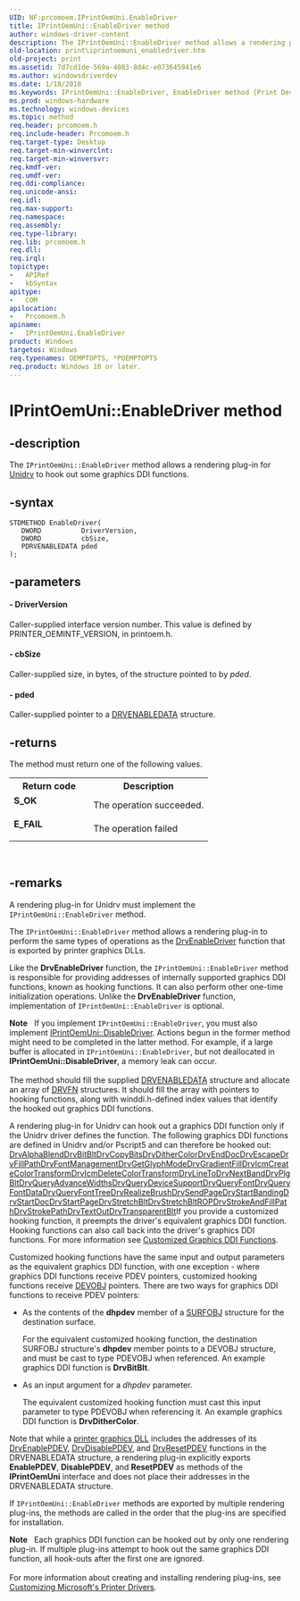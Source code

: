 ```yaml
---
UID: NF:prcomoem.IPrintOemUni.EnableDriver
title: IPrintOemUni::EnableDriver method
author: windows-driver-content
description: The IPrintOemUni::EnableDriver method allows a rendering plug-in for Unidrv to hook out some graphics DDI functions.
old-location: print\iprintoemuni_enabledriver.htm
old-project: print
ms.assetid: 7d7cd1de-569a-4083-8d4c-e073645941e6
ms.author: windowsdriverdev
ms.date: 1/18/2018
ms.keywords: IPrintOemUni::EnableDriver, EnableDriver method [Print Devices], IPrintOemUni interface, print_unidrv-pscript_rendering_804d9469-6ac6-4220-b123-25a2d226b609.xml, print.iprintoemuni_enabledriver, EnableDriver method [Print Devices], IPrintOemUni, EnableDriver, prcomoem/IPrintOemUni::EnableDriver, IPrintOemUni interface [Print Devices], EnableDriver method
ms.prod: windows-hardware
ms.technology: windows-devices
ms.topic: method
req.header: prcomoem.h
req.include-header: Prcomoem.h
req.target-type: Desktop
req.target-min-winverclnt: 
req.target-min-winversvr: 
req.kmdf-ver: 
req.umdf-ver: 
req.ddi-compliance: 
req.unicode-ansi: 
req.idl: 
req.max-support: 
req.namespace: 
req.assembly: 
req.type-library: 
req.lib: prcomoem.h
req.dll: 
req.irql: 
topictype:
-	APIRef
-	kbSyntax
apitype:
-	COM
apilocation:
-	Prcomoem.h
apiname:
-	IPrintOemUni.EnableDriver
product: Windows
targetos: Windows
req.typenames: OEMPTOPTS, *POEMPTOPTS
req.product: Windows 10 or later.
---
```


# IPrintOemUni::EnableDriver method


## -description


The <code>IPrintOemUni::EnableDriver</code> method allows a rendering plug-in for <a href="https://msdn.microsoft.com/0a51fa2b-3d09-4a5f-9fff-40604877a414">Unidrv</a> to hook out some graphics DDI functions.


## -syntax


````
STDMETHOD EnableDriver(
   DWORD          DriverVersion,
   DWORD          cbSize,
   PDRVENABLEDATA pded
);
````


## -parameters




#### - DriverVersion

Caller-supplied interface version number. This value is defined by PRINTER_OEMINTF_VERSION, in printoem.h.


#### - cbSize

Caller-supplied size, in bytes, of the structure pointed to by <i>pded</i>.


#### - pded

Caller-supplied pointer to a <a href="https://msdn.microsoft.com/library/windows/hardware/ff556206">DRVENABLEDATA</a> structure.


## -returns


The method must return one of the following values.
<table>
<tr>
<th>Return code</th>
<th>Description</th>
</tr>
<tr>
<td width="40%">
<dl>
<dt><b>S_OK</b></dt>
</dl>
</td>
<td width="60%">
The operation succeeded.

</td>
</tr>
<tr>
<td width="40%">
<dl>
<dt><b>E_FAIL</b></dt>
</dl>
</td>
<td width="60%">
The operation failed

</td>
</tr>
</table> 



## -remarks


A rendering plug-in for Unidrv must implement the <code>IPrintOemUni::EnableDriver</code> method.

The <code>IPrintOemUni::EnableDriver</code> method allows a rendering plug-in to perform the same types of operations as the <a href="https://msdn.microsoft.com/library/windows/hardware/ff556210">DrvEnableDriver</a> function that is exported by printer graphics DLLs.

Like the <b>DrvEnableDriver</b> function, the <code>IPrintOemUni::EnableDriver</code> method is responsible for providing addresses of internally supported graphics DDI functions, known as hooking functions. It can also perform other one-time initialization operations. Unlike the <b>DrvEnableDriver</b> function, implementation of <code>IPrintOemUni::EnableDriver</code> is optional.
<div class="alert"><b>Note</b>     If you implement <code>IPrintOemUni::EnableDriver</code>, you must also implement <a href="https://msdn.microsoft.com/library/windows/hardware/ff554232">IPrintOemUni::DisableDriver</a>. Actions begun in the former method might need to be completed in the latter method. For example, if a large buffer is allocated in <code>IPrintOemUni::EnableDriver</code>, but not deallocated in <b>IPrintOemUni::DisableDriver</b>, a memory leak can occur.</div><div> </div>The method should fill the supplied <a href="https://msdn.microsoft.com/library/windows/hardware/ff556206">DRVENABLEDATA</a> structure and allocate an array of <a href="https://msdn.microsoft.com/library/windows/hardware/ff556221">DRVFN</a> structures. It should fill the array with pointers to hooking functions, along with winddi.h-defined index values that identify the hooked out graphics DDI functions.

A rendering plug-in for Unidrv can hook out a graphics DDI function only if the Unidrv driver defines the function. The following graphics DDI functions are defined in Unidrv and/or Pscript5 and can therefore be hooked out:
<a href="https://msdn.microsoft.com/library/windows/hardware/ff556176">DrvAlphaBlend</a><a href="https://msdn.microsoft.com/library/windows/hardware/ff556180">DrvBitBlt</a><a href="https://msdn.microsoft.com/library/windows/hardware/ff556182">DrvCopyBits</a><a href="https://msdn.microsoft.com/library/windows/hardware/ff556202">DrvDitherColor</a><a href="https://msdn.microsoft.com/library/windows/hardware/ff556215">DrvEndDoc</a><a href="https://msdn.microsoft.com/library/windows/hardware/ff556217">DrvEscape</a><a href="https://msdn.microsoft.com/library/windows/hardware/ff556220">DrvFillPath</a><a href="https://msdn.microsoft.com/library/windows/hardware/ff556223">DrvFontManagement</a><a href="https://msdn.microsoft.com/library/windows/hardware/ff556230">DrvGetGlyphMode</a><a href="https://msdn.microsoft.com/library/windows/hardware/ff556236">DrvGradientFill</a><a href="https://msdn.microsoft.com/library/windows/hardware/ff556239">DrvIcmCreateColorTransform</a><a href="https://msdn.microsoft.com/library/windows/hardware/ff556241">DrvIcmDeleteColorTransform</a><a href="https://msdn.microsoft.com/library/windows/hardware/ff556245">DrvLineTo</a><a href="https://msdn.microsoft.com/library/windows/hardware/ff556250">DrvNextBand</a><a href="https://msdn.microsoft.com/library/windows/hardware/ff556258">DrvPlgBlt</a><a href="https://msdn.microsoft.com/library/windows/hardware/ff556259">DrvQueryAdvanceWidths</a><a href="https://msdn.microsoft.com/library/windows/hardware/ff556260">DrvQueryDeviceSupport</a><a href="https://msdn.microsoft.com/library/windows/hardware/ff556262">DrvQueryFont</a><a href="https://msdn.microsoft.com/library/windows/hardware/ff556264">DrvQueryFontData</a><a href="https://msdn.microsoft.com/library/windows/hardware/ff556266">DrvQueryFontTree</a><a href="https://msdn.microsoft.com/library/windows/hardware/ff556273">DrvRealizeBrush</a><a href="https://msdn.microsoft.com/library/windows/hardware/ff556281">DrvSendPage</a><a href="https://msdn.microsoft.com/library/windows/hardware/ff556292">DrvStartBanding</a><a href="https://msdn.microsoft.com/library/windows/hardware/ff556296">DrvStartDoc</a><a href="https://msdn.microsoft.com/library/windows/hardware/ff556298">DrvStartPage</a><a href="https://msdn.microsoft.com/library/windows/hardware/ff556302">DrvStretchBlt</a><a href="https://msdn.microsoft.com/library/windows/hardware/ff556306">DrvStretchBltROP</a><a href="https://msdn.microsoft.com/library/windows/hardware/ff556311">DrvStrokeAndFillPath</a><a href="https://msdn.microsoft.com/library/windows/hardware/ff556316">DrvStrokePath</a><a href="https://msdn.microsoft.com/library/windows/hardware/ff557277">DrvTextOut</a><a href="https://msdn.microsoft.com/library/windows/hardware/ff557283">DrvTransparentBlt</a>If you provide a customized hooking function, it preempts the driver's equivalent graphics DDI function. Hooking functions can also call back into the driver's graphics DDI functions. For more information see <a href="https://msdn.microsoft.com/33d7d567-5371-4873-a4ef-cd2b06f65d73">Customized Graphics DDI Functions</a>.

Customized hooking functions have the same input and output parameters as the equivalent graphics DDI function, with one exception - where graphics DDI functions receive PDEV pointers, customized hooking functions receive <a href="..\printoem\ns-printoem-_devobj.md">DEVOBJ</a> pointers. There are two ways for graphics DDI functions to receive PDEV pointers:
<ul>
<li>
As the contents of the <b>dhpdev</b> member of a <a href="https://msdn.microsoft.com/library/windows/hardware/ff569901">SURFOBJ</a> structure for the destination surface.

For the equivalent customized hooking function, the destination SURFOBJ structure's <b>dhpdev</b> member points to a DEVOBJ structure, and must be cast to type PDEVOBJ when referenced. An example graphics DDI function is <b>DrvBitBlt</b>.

</li>
<li>
As an input argument for a <i>dhpdev</i> parameter.

The equivalent customized hooking function must cast this input parameter to type PDEVOBJ when referencing it. An example graphics DDI function is <b>DrvDitherColor</b>.

</li>
</ul>Note that while a <a href="https://msdn.microsoft.com/58e181ff-c792-41a5-967d-a69a8ff5a041">printer graphics DLL</a> includes the addresses of its <a href="https://msdn.microsoft.com/library/windows/hardware/ff556211">DrvEnablePDEV</a>, <a href="https://msdn.microsoft.com/library/windows/hardware/ff556198">DrvDisablePDEV</a>, and <a href="https://msdn.microsoft.com/library/windows/hardware/ff556276">DrvResetPDEV</a> functions in the DRVENABLEDATA structure, a rendering plug-in explicitly exports <b>EnablePDEV</b>, <b>DisablePDEV</b>, and <b>ResetPDEV</b> as methods of the <b>IPrintOemUni</b> interface and does not place their addresses in the DRVENABLEDATA structure.

If <code>IPrintOemUni::EnableDriver</code> methods are exported by multiple rendering plug-ins, the methods are called in the order that the plug-ins are specified for installation.
<div class="alert"><b>Note</b>    Each graphics DDI function can be hooked out by only one rendering plug-in. If multiple plug-ins attempt to hook out the same graphics DDI function, all hook-outs after the first one are ignored.</div><div> </div>For more information about creating and installing rendering plug-ins, see <a href="https://msdn.microsoft.com/b7761209-1f6f-4288-af47-4ed855c2e629">Customizing Microsoft's Printer Drivers</a>.


